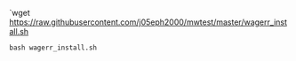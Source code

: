 
`wget https://raw.githubusercontent.com/j05eph2000/mwtest/master/wagerr_install.sh

`bash wagerr_install.sh
`
